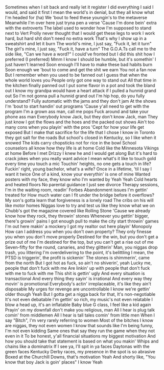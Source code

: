 Sometimes when I sit back and really let it register
I did everything I said I would, and said it first
I mean the world's in denial, but they all know what I'm headed for (ha)
We 'bout to feed these youngin's to the metaverse
Meanwhile I'm over here just tryna pen a verse
'Cause I'm done bein' extra with the extroverts
The label used to wonder how I'm supposed to stand next to Vert
Prolly never thought that I would get these legs to work
I work hard, but hard shit don't need no extra work
That's why I show up in a sweatshirt and let it burn
The world's mine, I just say, "Fuck it, let it turn"
The girl's mine, I just say, "Fuck it, have a turn"
The G.O.A.Ts call me to the side like, "Can we have a word?"
I could've fronted but I did this shit how I preferred (I preferred)
Mmm
I know I should be humble, but it's somethin' I just haven't learned
Soon enough I'll have to make these bad habits burn
Soon enough we 'bout to come and get the shit we earn
You not a fan now
But I remember when you used to be fanned out
I guess that when the whole world loves you
People only got one way to stand out
All that time in the kitchen finally panned out
I put some flavor in a pot and took the bland out
I know my grandpa would have a heart attack if I pulled a hunnid grand out
So I'm not gonna pull a hunnid grand out
I'm hip hop, do you fully understand?
Fully automatic with the jams and they don't jam
At the shows I'm 'bout to start handin' out programs
'Cause y'all need to get with the program
I'm a grown ass man, call me pops
Fuck around and take your phone ass man
Everybody know Jack, but they don't know Jack, man
They just know I got the flows and the hoes and the packed out shows
Ain't too many cons when you playin' with the pros
'Cept for how your life get exposed
But I make that sacrifice for the life that I chose
I know in Toronto they got salt for the roads
But school's closed in Kentucky, so I like when it snowed
The kids carry chopsticks not for rice in the bowl
School counselors all know how they life is at home
Cold like the Minnesota Vikings at home
Before I met Drizzy I knew he and I would get along
But it's hard to crack jokes when you really want advice
I mean what's it like to touch gold every time you touch a mic
Touchin' heights, no one gets a touch in life?
Fuckin' right, young bachelor, what's a wife?
Once in a lifetime, 'til I say I want it twice
One of a kind, know your everythin' is one of mine
Wanted posters with my face, they know who I'm wanted by
Yeah
Yeah
Cold hearts and heated floors
No parental guidance I just see divorce
Therapy sessions, I'm in the waiting room, readin' Forbes
Abandonment issues I'm gettin' treated for
How much water can I fit under the bridge before it overflows?
My son's gotta learn that forgiveness is a lonely road
The cribs on his will like motor homes
Niggas love to try and test us like they know what we on
Chubb's got the magazine covered like Rolling Stone
'Cause we already know how they rock, they throwin' stones
Whenever you gettin' bigger, there's growin' pains
I got enough pull to make the city start throwin' games
I'm out here makin' a mockery
I got my realtor out here playin' Monopoly
How can I address you when you don't own property?
They only finesse you when you don't move properly
Destined for the win, but you don't get a prize out of me
I'm destined for the top, but you can't get a rise out of me
Seven-fifty for the round, canaries, and they glitterin'
Man, you niggas drop trash, you littering
I'm overdelivering to the point, it's belittling
I mean, the PTSD is triggerin', the profit is sickenin'
The stones is shimmerin', came from the north
But I got hot as fuck, so ain't no shiverin', yeah
Lucky me, people that don't fuck with me
Are linkin' up with people that don't fuck with me to fuck with me
This shit is gettin' ugly
And every situation is transactional
And every thing they sayin' is irrational
And every way they movin' is promotional
Everybody's actin' irreplaceable, it's like they ain't disposable
My urges for revenge are uncontrollable
I know we're gettin' older though
Yeah
But I gotta get a nigga back for that, It's non-negotiable
It's not even debatable
I'm gettin' so rich, my music's not even relatable
I blow a head up, it's an inflatable
Baby blue G class, I feel like a kid again
Prayin' on my downfall don't make you religious, man
All I hear is plug talk comin' from middlemen
All I hear is tall tales comin' from little men
When I say "Bitch", I'm very rarely referring to women
Most of the bitches I know are niggas, they not even women
I know that sounds like I'm being funny, I'm not even kidding
Same ones that say they run the game when they not even in it
To be honest, y'all financial situations my biggest motivation
And how you should take that statement is based on what you makin'
Whips and chains like a dominatrix
If I see ya, I'll spit in ya faces
Daytonas with the green faces
Kentucky Derby races, my presence in the spot is so abrasive
Boxed at the Churchill Downs, that's motivation
Yeah
And shorty like, "You know that boy Jack is goin' places"
I know
Yeah